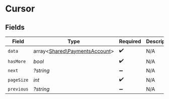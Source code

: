 # Cursor


## Fields

| Field                                                                   | Type                                                                    | Required                                                                | Description                                                             | Example                                                                 |
| ----------------------------------------------------------------------- | ----------------------------------------------------------------------- | ----------------------------------------------------------------------- | ----------------------------------------------------------------------- | ----------------------------------------------------------------------- |
| `data`                                                                  | array<[Shared\PaymentsAccount](../../Models/Shared/PaymentsAccount.md)> | :heavy_check_mark:                                                      | N/A                                                                     |                                                                         |
| `hasMore`                                                               | *bool*                                                                  | :heavy_check_mark:                                                      | N/A                                                                     | false                                                                   |
| `next`                                                                  | *?string*                                                               | :heavy_minus_sign:                                                      | N/A                                                                     |                                                                         |
| `pageSize`                                                              | *int*                                                                   | :heavy_check_mark:                                                      | N/A                                                                     | 15                                                                      |
| `previous`                                                              | *?string*                                                               | :heavy_minus_sign:                                                      | N/A                                                                     | YXVsdCBhbmQgYSBtYXhpbXVtIG1heF9yZXN1bHRzLol=                            |